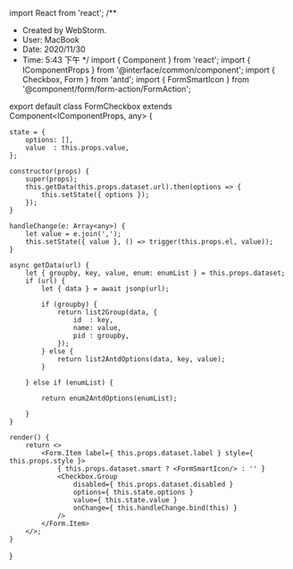 import React from 'react';
/**
 * Created by WebStorm.
 * User: MacBook
 * Date: 2020/11/30
 * Time: 5:43 下午
 */
import { Component } from 'react';
import { IComponentProps } from '@interface/common/component';
import { Checkbox, Form } from 'antd';
import { FormSmartIcon } from '@component/form/form-action/FormAction';

export default class FormCheckbox extends Component<IComponentProps, any> {

    state = {
        options: [],
        value  : this.props.value,
    };

    constructor(props) {
        super(props);
        this.getData(this.props.dataset.url).then(options => {
            this.setState({ options });
        });
    }

    handleChange(e: Array<any>) {
        let value = e.join(',');
        this.setState({ value }, () => trigger(this.props.el, value));
    }

    async getData(url) {
        let { groupby, key, value, enum: enumList } = this.props.dataset;
        if (url) {
            let { data } = await jsonp(url);

            if (groupby) {
                return list2Group(data, {
                    id  : key,
                    name: value,
                    pid : groupby,
                });
            } else {
                return list2AntdOptions(data, key, value);
            }

        } else if (enumList) {

            return enum2AntdOptions(enumList);

        }
    }

    render() {
        return <>
            <Form.Item label={ this.props.dataset.label } style={ this.props.style }>
                { this.props.dataset.smart ? <FormSmartIcon/> : '' }
                <Checkbox.Group
                    disabled={ this.props.dataset.disabled }
                    options={ this.state.options }
                    value={ this.state.value }
                    onChange={ this.handleChange.bind(this) }
                />
            </Form.Item>
        </>;
    }
}
